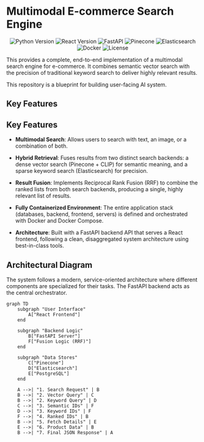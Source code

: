 # Multimodal E-commerce Search Engine

<p align="center">
  <img src="https://img.shields.io/badge/Python-3.11-blue.svg" alt="Python Version">
  <img src="https://img.shields.io/badge/React-18-blue.svg" alt="React Version">
  <img src="https://img.shields.io/badge/Framework-FastAPI-green.svg" alt="FastAPI">
  <img src="https://img.shields.io/badge/Vector_DB-Pinecone-blue.svg" alt="Pinecone">
  <img src="https://img.shields.io/badge/Search-Elasticsearch-yellow.svg" alt="Elasticsearch">
  <img src="https://img.shields.io/badge/Orchestration-Docker-blue.svg" alt="Docker">
  <img src="https://img.shields.io/badge/License-MIT-green.svg" alt="License">
</p>

This provides a complete, end-to-end implementation of a multimodal search engine for e-commerce. It combines semantic vector search with the precision of traditional keyword search to deliver highly relevant results.

This repository is a blueprint for building user-facing AI system.

## Key Features

## Key Features

* **Multimodal Search**: Allows users to search with text, an image, or a combination of both.

* **Hybrid Retrieval**: Fuses results from two distinct search backends: a dense vector search (Pinecone + CLIP) for semantic meaning, and a sparse keyword search (Elasticsearch) for precision.

* **Result Fusion**: Implements Reciprocal Rank Fusion (RRF) to combine the ranked lists from both search backends, producing a single, highly relevant list of results.

* **Fully Containerized Environment**: The entire application stack (databases, backend, frontend, servers) is defined and orchestrated with Docker and Docker Compose.

* **Architecture**: Built with a FastAPI backend API that serves a React frontend, following a clean, disaggregated system architecture using best-in-class tools.


## Architectural Diagram

The system follows a modern, service-oriented architecture where different components are specialized for their tasks. The FastAPI backend acts as the central orchestrator.

```mermaid
graph TD
    subgraph "User Interface"
        A["React Frontend"]
    end

    subgraph "Backend Logic"
        B["FastAPI Server"]
        F["Fusion Logic (RRF)"]
    end

    subgraph "Data Stores"
        C["Pinecone"]
        D["Elasticsearch"]
        E["PostgreSQL"]
    end

    A -->| "1. Search Request" | B
    B -->| "2. Vector Query" | C
    B -->| "2. Keyword Query" | D
    C -->| "3. Semantic IDs" | F
    D -->| "3. Keyword IDs" | F
    F -->| "4. Ranked IDs" | B
    B -->| "5. Fetch Details" | E
    E -->| "6. Product Data" | B
    B -->| "7. Final JSON Response" | A